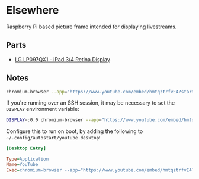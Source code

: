 # Elsewhere

Raspberry Pi based picture frame intended for displaying livestreams.

## Parts

- [LG LP097QX1 - iPad 3/4 Retina Display](https://www.adafruit.com/product/1751)

## Notes

```bash
chromium-browser --app="https://www.youtube.com/embed/hmtqztrfvE4?start=0&autoplay=1&mute=1" --start-fullscreen
```

If you're running over an SSH session, it may be necessary to set the `DISPLAY` environment variable:

```bash
DISPLAY=:0.0 chromium-browser --app="https://www.youtube.com/embed/hmtqztrfvE4?start=0&autoplay=1&mute=1" --start-fullscreen
```

Configure this to run on boot, by adding the following to `~/.config/autostart/youtube.desktop`:

```ini
[Desktop Entry]

Type=Application
Name=YouTube
Exec=chromium-browser --app="https://www.youtube.com/embed/hmtqztrfvE4?start=0&autoplay=1&mute=1" --start-fullscreen
```
